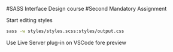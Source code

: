 #SASS Interface Design course
#Second Mandatory Assignment

Start editing styles

```bash
sass -w styles/styles.scss:styles/output.css
```

Use Live Server plug-in on VSCode fore preview
